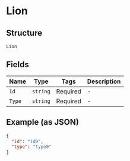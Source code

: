 
# Lion

## Structure

`Lion`

## Fields

| Name | Type | Tags | Description |
|  --- | --- | --- | --- |
| `Id` | `string` | Required | - |
| `Type` | `string` | Required | - |

## Example (as JSON)

```json
{
  "id": "id0",
  "type": "type0"
}
```

